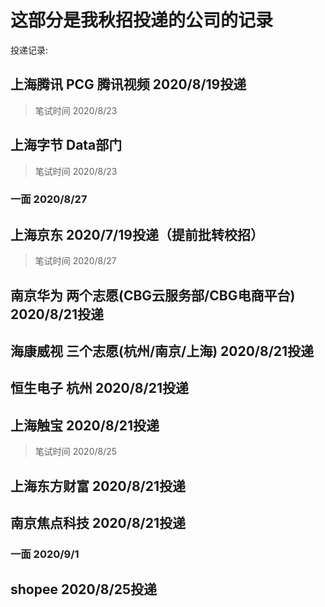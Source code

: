 # 这部分是我秋招投递的公司的记录

投递记录:

## 上海腾讯 PCG 腾讯视频 2020/8/19投递

> 笔试时间 2020/8/23

## 上海字节 Data部门

> 笔试时间 2020/8/23

### 一面 2020/8/27

## 上海京东 2020/7/19投递（提前批转校招）

> 笔试时间 2020/8/27

## 南京华为 两个志愿(CBG云服务部/CBG电商平台) 2020/8/21投递

## 海康威视 三个志愿(杭州/南京/上海) 2020/8/21投递

## 恒生电子 杭州 2020/8/21投递

## 上海触宝 2020/8/21投递

> 笔试时间 2020/8/25

## 上海东方财富 2020/8/21投递

## 南京焦点科技 2020/8/21投递

### 一面 2020/9/1

## shopee 2020/8/25投递
